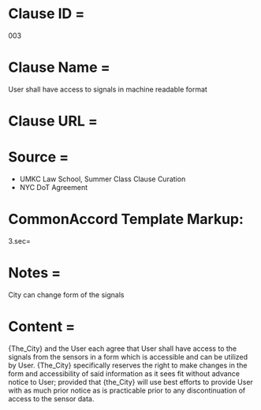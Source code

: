 # Clause ID = 
003

# Clause Name = 
User shall have access to signals in machine readable format

# Clause URL = 

# Source = 
* UMKC Law School, Summer Class Clause Curation
* NYC DoT Agreement

# CommonAccord Template Markup:   
3.sec=  

# Notes = 
City can change form of the signals

# Content = 
{The_City} and the User each agree that User shall have access to the signals from the sensors in a form which is accessible and can be utilized by User. {The_City} specifically reserves the right to make changes in the form and accessibility of said information as it sees fit without advance notice to User; provided that {the_City} will use best efforts to provide User with as much prior notice as is practicable prior to any discontinuation of access to the sensor data.
